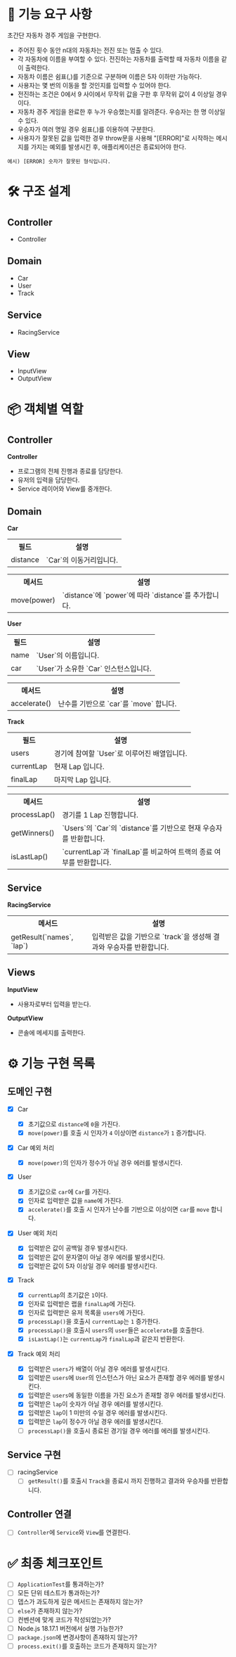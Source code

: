 # 🚀 기능 요구 사항

초간단 자동차 경주 게임을 구현한다.

- 주어진 횟수 동안 n대의 자동차는 전진 또는 멈출 수 있다.
- 각 자동차에 이름을 부여할 수 있다. 전진하는 자동차를 출력할 때 자동차 이름을 같이 출력한다.
- 자동차 이름은 쉼표(,)를 기준으로 구분하며 이름은 5자 이하만 가능하다.
- 사용자는 몇 번의 이동을 할 것인지를 입력할 수 있어야 한다.
- 전진하는 조건은 0에서 9 사이에서 무작위 값을 구한 후 무작위 값이 4 이상일 경우이다.
- 자동차 경주 게임을 완료한 후 누가 우승했는지를 알려준다. 우승자는 한 명 이상일 수 있다.
- 우승자가 여러 명일 경우 쉼표(,)를 이용하여 구분한다.
- 사용자가 잘못된 값을 입력한 경우 throw문을 사용해 "[ERROR]"로 시작하는 메시지를 가지는 예외를 발생시킨 후, 애플리케이션은 종료되어야 한다.

```
예시) [ERROR] 숫자가 잘못된 형식입니다.
```

# 🛠️ 구조 설계

## Controller

- Controller

## Domain

- Car
- User
- Track

## Service

- RacingService

## View

- InputView
- OutputView

# 📦 객체별 역할

## Controller

**Controller**

- 프로그램의 전체 진행과 종료를 담당한다.
- 유저의 입력을 담당한다.
- Service 레이어와 View를 중개한다.

## Domain

**Car**

<table>
  <tr>
    <th>필드</th>
    <th>설명</th>
  </tr>
  <tr>
    <td>distance</td>
    <td>`Car`의 이동거리입니다.</td>
  </tr>
</table>

<table>
  <tr>
    <th>메서드</th>
    <th>설명</th>
  </tr>
  <tr>
    <td>move(power)</td>
    <td>`distance`에 `power`에 따라 `distance`를 추가합니다.</td>
  </tr>
</table>

**User**

<table>
  <tr>
    <th>필드</th>
    <th>설명</th>
  </tr>
  <tr>
    <td>name</td>
    <td>`User`의 이름입니다.</td>
  </tr>
  <tr>
    <td>car</td>
    <td>`User`가 소유한 `Car` 인스턴스입니다.</td>
  </tr>
</table>

<table>
  <tr>
    <th>메서드</th>
    <th>설명</th>
  </tr>
  <tr>
    <td>accelerate()</td>
    <td>난수를 기반으로 `car`를 `move` 합니다.</td>
  </tr>
</table>

**Track**

<table>
  <tr>
    <th>필드</th>
    <th>설명</th>
  </tr>
  <tr>
    <td>users</td>
    <td>경기에 참여할 `User`로 이루어진 배열입니다.</td>
  </tr>
  <tr>
    <td>currentLap</td>
    <td>현재 Lap 입니다.</td>
  </tr>
  <tr>
    <td>finalLap</td>
    <td>마지막 Lap 입니다.</td>
  </tr>
</table>

<table>
  <tr>
    <th>메서드</th>
    <th>설명</th>
  </tr>
  <tr>
    <td>processLap()</td>
    <td>경기를 1 Lap 진행합니다.</td>
  </tr>
  <tr>
    <td>getWinners()</td>
    <td>`Users`의 `Car`의 `distance`를 기반으로 현재 우승자를 반환합니다.</td>
  </tr>
  <tr>
    <td>isLastLap()</td>
    <td>`currentLap`과 `finalLap`를 비교하여 트랙의 종료 여부를 반환합니다.</td>
  </tr>
</table>

## Service

**RacingService**

<table>
  <tr>
    <th>메서드</th>
    <th>설명</th>
  </tr>
  <tr>
    <td>getResult(`names`, `lap`)</td>
    <td>입력받은 값을 기반으로 `track`을 생성해 결과와 우승자를 반환합니다.</td>
  </tr>
</table>

## Views

**InputView**

- 사용자로부터 입력을 받는다.

**OutputView**

- 콘솔에 메세지를 출력한다.

# ⚙️ 기능 구현 목록

## 도메인 구현

- [x] Car

  - [x] 초기값으로 `distance`에 `0`을 가진다.
  - [x] `move(power)`를 호출 시 인자가 `4` 이상이면 `distance`가 `1` 증가합니다.

- [x] Car 예외 처리

  - [x] `move(power)`의 인자가 정수가 아닐 경우 에러를 발생시킨다.

- [x] User

  - [x] 초기값으로 `car`에 `Car`를 가진다.
  - [x] 인자로 입력받은 값을 `name`에 가진다.
  - [x] `accelerate()`를 호출 시 인자가 난수를 기반으로 이상이면 `car`를 `move` 합니다.

- [x] User 예외 처리

  - [x] 입력받은 값이 공백일 경우 발생시킨다.
  - [x] 입력받은 값이 문자열이 아닐 경우 에러를 발생시킨다.
  - [x] 입력받은 값이 5자 이상일 경우 에러를 발생시킨다.

- [x] Track

  - [x] `currentLap`의 초기값은 `1`이다.
  - [x] 인자로 입력받은 랩을 `finalLap`에 가진다.
  - [x] 인자로 입력받은 유저 목록을 `users`에 가진다.
  - [x] `processLap()`을 호출시 `currentLap`는 `1` 증가한다.
  - [x] `processLap()`을 호출시 `users`의 `user`들은 `accelerate`를 호출한다.
  - [x] `isLastLap()`는 `currentLap`가 `finalLap`과 같은지 반환한다.

- [x] Track 예외 처리

  - [x] 입력받은 `users`가 배열이 아닐 경우 에러를 발생시킨다.
  - [x] 입력받은 `users`에 `User`의 인스턴스가 아닌 요소가 존재할 경우 에러를 발생시킨다.
  - [x] 입력받은 `users`에 동일한 이름을 가진 요소가 존재할 경우 에러를 발생시킨다.
  - [x] 입력받은 `lap`이 숫자가 아닐 경우 에러를 발생시킨다.
  - [x] 입력받은 `lap`이 1 미만의 수일 경우 에러를 발생시킨다.
  - [x] 입력받은 `lap`이 정수가 아닐 경우 에러를 발생시킨다.
  - [ ] `processLap()`을 호출시 종료된 경기일 경우 에러를 에러를 발생시킨다.

## Service 구현

- [ ] racingService
  - [ ] `getResult()`를 호출시 `Track`을 종료시 까지 진행하고 결과와 우승자를 반환합니다.

## Controller 연결

- [ ] `Controller`에 `Service`와 `View`를 연결한다.

# ✅ 최종 체크포인트

- [ ] `ApplicationTest`를 통과하는가?
- [ ] 모든 단위 테스트가 통과하는가?
- [ ] 뎁스가 과도하게 깊은 메서드는 존재하지 않는가?
- [ ] `else`가 존재하지 않는가?
- [ ] 컨벤션에 맞게 코드가 작성되었는가?
- [ ] Node.js 18.17.1 버전에서 실행 가능한가?
- [ ] `package.json`에 변경사항이 존재하지 않는가?
- [ ] `process.exit()`를 호출하는 코드가 존재하지 않는가?
